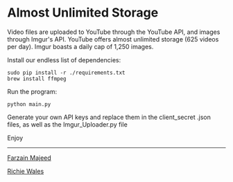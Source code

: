 # Almost Unlimited Storage

Video files are uploaded to YouTube through the YouTube API, and images through Imgur's API. YouTube offers
almost unlimited storage (625 videos per day). Imgur boasts a daily cap of 1,250 images.

Install our endless list of dependencies:

```
sudo pip install -r ./requirements.txt
brew install ffmpeg
```

Run the program:

```
python main.py
```

Generate your own API keys and replace them in the client_secret .json files, as well
as the Imgur_Uploader.py file

Enjoy
___
[Farzain Majeed](https://github.com/farzaa)

[Richie Wales](https://github.com/richardwales2820)